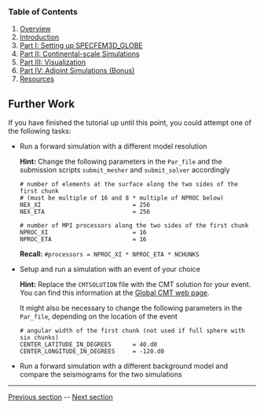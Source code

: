 ### Table of Contents
1. [Overview](/index.md)
2. [Introduction](/intro_specfem.md)
3. [Part I: Setting up SPECFEM3D_GLOBE](/setup_specfem3d.md)
4. [Part II: Continental-scale Simulations](/prepare_data.md)
5. [Part III: Visualization](/vis_seismo.md)
6. [Part IV: Adjoint Simulations (Bonus)](/run_adj_solver.md)
7. [Resources](resources.md)


## Further Work
If you have finished the tutorial up until this point, you could attempt one of
the following tasks:
* Run a forward simulation with a different model resolution

  **Hint:** Change the following parameters in the `Par_file` and the submission
  scripts `submit_mesher` and `submit_solver` accordingly

      # number of elements at the surface along the two sides of the first chunk
      # (must be multiple of 16 and 8 * multiple of NPROC below)
      NEX_XI                          = 256
      NEX_ETA                         = 256
  
      # number of MPI processors along the two sides of the first chunk
      NPROC_XI                        = 16
      NPROC_ETA                       = 16

  **Recall:** `#processors = NPROC_XI * NPROC_ETA * NCHUNKS`

* Setup and run a simulation with an event of your choice

  **Hint:** Replace the `CMTSOLUTION` file with the CMT solution for your
  event. You can find this information at the [Global CMT web page](http://www.globalcmt.org/).

  It might also be necessary to change the following parameters in the
  `Par_file`, depending on the location of the event

      # angular width of the first chunk (not used if full sphere with six chunks)
      CENTER_LATITUDE_IN_DEGREES      = 40.d0
      CENTER_LONGITUDE_IN_DEGREES     = -120.d0

* Run a forward simulation with a different background model and compare the
  seismograms for the two simulations


---

[Previous section](/run_adj_kernel.md) -- [Next section](/resources.md)
